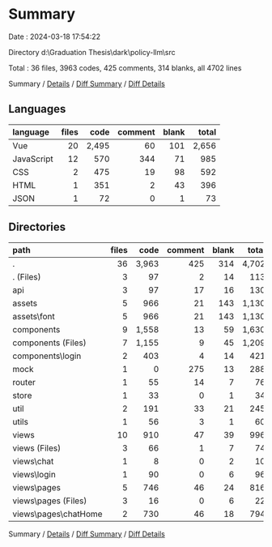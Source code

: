 # Summary

Date : 2024-03-18 17:54:22

Directory d:\\Graduation Thesis\\dark\\policy-llm\\src

Total : 36 files,  3963 codes, 425 comments, 314 blanks, all 4702 lines

Summary / [Details](details.md) / [Diff Summary](diff.md) / [Diff Details](diff-details.md)

## Languages
| language | files | code | comment | blank | total |
| :--- | ---: | ---: | ---: | ---: | ---: |
| Vue | 20 | 2,495 | 60 | 101 | 2,656 |
| JavaScript | 12 | 570 | 344 | 71 | 985 |
| CSS | 2 | 475 | 19 | 98 | 592 |
| HTML | 1 | 351 | 2 | 43 | 396 |
| JSON | 1 | 72 | 0 | 1 | 73 |

## Directories
| path | files | code | comment | blank | total |
| :--- | ---: | ---: | ---: | ---: | ---: |
| . | 36 | 3,963 | 425 | 314 | 4,702 |
| . (Files) | 3 | 97 | 2 | 14 | 113 |
| api | 3 | 97 | 17 | 16 | 130 |
| assets | 5 | 966 | 21 | 143 | 1,130 |
| assets\\font | 5 | 966 | 21 | 143 | 1,130 |
| components | 9 | 1,558 | 13 | 59 | 1,630 |
| components (Files) | 7 | 1,155 | 9 | 45 | 1,209 |
| components\\login | 2 | 403 | 4 | 14 | 421 |
| mock | 1 | 0 | 275 | 13 | 288 |
| router | 1 | 55 | 14 | 7 | 76 |
| store | 1 | 33 | 0 | 1 | 34 |
| util | 2 | 191 | 33 | 21 | 245 |
| utils | 1 | 56 | 3 | 1 | 60 |
| views | 10 | 910 | 47 | 39 | 996 |
| views (Files) | 3 | 66 | 1 | 7 | 74 |
| views\\chat | 1 | 8 | 0 | 2 | 10 |
| views\\login | 1 | 90 | 0 | 6 | 96 |
| views\\pages | 5 | 746 | 46 | 24 | 816 |
| views\\pages (Files) | 3 | 16 | 0 | 6 | 22 |
| views\\pages\\chatHome | 2 | 730 | 46 | 18 | 794 |

Summary / [Details](details.md) / [Diff Summary](diff.md) / [Diff Details](diff-details.md)